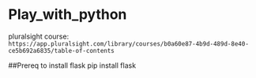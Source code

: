# Play_with_python
pluralsight course: 
```https://app.pluralsight.com/library/courses/b0a60e87-4b9d-489d-8e40-ce5b692a6835/table-of-contents```

##Prereq to install flask
pip install flask


